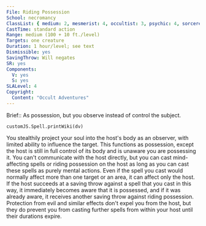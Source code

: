 ```yaml
---
File: Riding Possession
School: necromancy
ClassList: { medium: 2, mesmerist: 4, occultist: 3, psychic: 4, sorcerer: 4, wizard: 4, spiritualist: 3, summoner: 4, unchained summoner: 4, witch: 4 }
CastTime: standard action
Range: medium (100 + 10 ft./level)
Targets: one creature
Duration: 1 hour/level; see text
Dismissible: yes
SavingThrow: Will negates
SR: yes
Components:
  V: yes
  S: yes
SLALevel: 4
Copyright:
  Content: "Occult Adventures"
---
```

Brief:: As possession, but you observe instead of control the subject.

```dataviewjs
customJS.Spell.printWiki(dv)
```

You stealthily project your soul into the host's body as an observer, with limited ability to influence the target. This functions as possession, except the host is still in full control of its body and is unaware you are possessing it. You can't communicate with the host directly, but you can cast mind-affecting spells or riding possession on the host as long as you can cast these spells as purely mental actions. Even if the spell you cast would normally affect more than one target or an area, it can affect only the host. If the host succeeds at a saving throw against a spell that you cast in this way, it immediately becomes aware that it is possessed, and if it was already aware, it receives another saving throw against riding possession. Protection from evil and similar effects don't expel you from the host, but they do prevent you from casting further spells from within your host until their durations expire.
